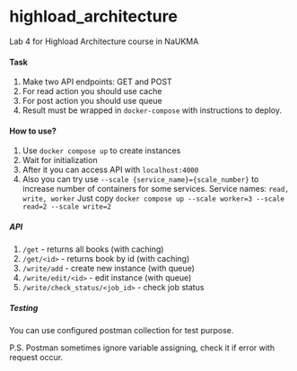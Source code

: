 # highload_architecture
Lab 4 for Highload Architecture course in NaUKMA

#### Task

1. Make two API endpoints: GET and POST
2. For read action you should use cache
3. For post action you should use queue
4. Result must be wrapped in `docker-compose` with instructions to deploy.


#### How to use?

1. Use `docker compose up` to create instances
2. Wait for initialization
3. After it you can access API with `localhost:4000`
4. Also you can try use `--scale {service_name}={scale_number}` to increase number of containers for some services. Service names: `read, write, worker`
Just copy `docker compose up --scale worker=3 --scale read=2 --scale write=2`

##### API

1. `/get` - returns all books (with caching)
2. `/get/<id>` - returns book by id (with caching)
3. `/write/add` - create new instance (with queue)
4. `/write/edit/<id>` - edit instance (with queue)
5. `/write/check_status/<job_id>` - check job status
##### Testing

You can use configured postman collection for test purpose.

P.S. Postman sometimes ignore variable assigning, check it if error with request occur.